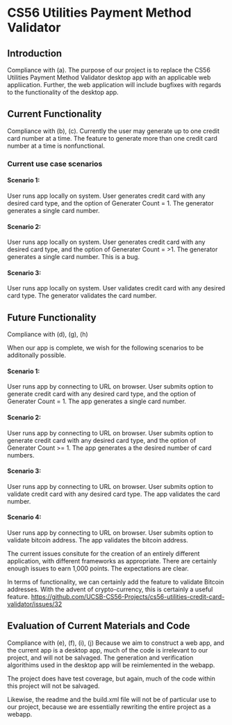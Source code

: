 # CS56 Utilities Payment Method Validator
## Introduction
Compliance with (a).
The purpose of our project is to replace the CS56 Utilities Payment Method Validator desktop app with an applicable web appliication. Further, the web application will include bugfixes with regards to the functionality of the desktop app.
## Current Functionality
Compliance with (b), (c).
Currently the user may generate up to one credit card number at a time.
The feature to generate more than one credit card number at a time is nonfunctional.

### Current use case scenarios

#### Scenario 1:
User runs app locally on system. User generates credit card with any desired card type, and the option of Generater Count = 1. The generator generates a single card number.

#### Scenario 2:
User runs app locally on system. User generates credit card with any desired card type, and the option of Generater Count = >1. The generator generates a single card number. This is a bug.

#### Scenario 3:
User runs app locally on system. User validates credit card with any desired card type. The generator validates the card number.



## Future Functionality
Compliance with (d), (g), (h)

When our app is complete, we wish for the following scenarios to be additonally possible.

#### Scenario 1:
User runs app by connecting to URL on browser. User submits option to generate credit card with any desired card type, and the option of Generater Count = 1. The app generates a single card number.

#### Scenario 2:
User runs app by connecting to URL on browser. User submits option to generate credit card with any desired card type, and the option of Generater Count >= 1. The app generates a the desired number of card numbers.

#### Scenario 3:
User runs app by connecting to URL on browser. User submits option to validate credit card with any desired card type. The app validates the card number.

#### Scenario 4:
User runs app by connecting to URL on browser. User submits option to validate bitcoin address. The app validates the bitcoin address.

The current issues consitute for the creation of an entirely different application, with different frameworks as appropriate.
There are certainly enough issues to earn 1,000 points. The expectations are clear.

In terms of functionality, we can certainly add the feature to validate Bitcoin addresses. With the advent of crypto-currency, this is certainly a useful feature.
https://github.com/UCSB-CS56-Projects/cs56-utilities-credit-card-validator/issues/32

## Evaluation of Current Materials and Code
Compliance with (e), (f), (i), (j)
Because we aim to construct a web app, and the current app is a desktop app, much of the code is irrelevant to our project, and will not be salvaged. The generation and verification algorithims used in the desktop app will be reimlemented in the webapp.

The project does have test coverage, but again, much of the code within this project will not be salvaged.

Likewise, the readme and the build.xml file will not be of particular use to our project, because we are essentially rewriting the entire project as a webapp.

